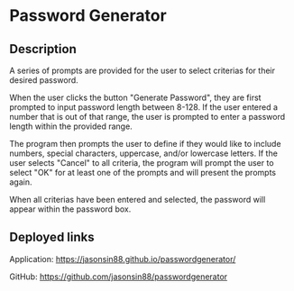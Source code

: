 # Password Generator

## Description

A series of prompts are provided for the user to select criterias for their desired password.

When the user clicks the button "Generate Password", they are first prompted to input password length between 8-128. If the user entered a number that is out of that range, the user is prompted to enter a password length within the provided range.

The program then prompts the user to define if they would like to include numbers, special characters, uppercase, and/or lowercase letters. If the user selects "Cancel" to all criteria, the program will prompt the user to select "OK" for at least one of the prompts and will present the prompts again.

When all criterias have been entered and selected, the password will appear within the password box.

## Deployed links

Application: https://jasonsin88.github.io/passwordgenerator/

GitHub: https://github.com/jasonsin88/passwordgenerator
